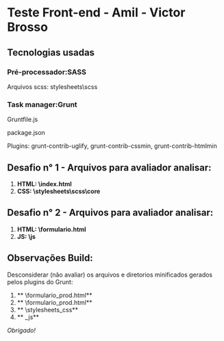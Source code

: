# Teste Front-end - Amil - Victor Brosso

## Tecnologias usadas


### Pré-processador:SASS
Arquivos scss: stylesheets\scss


### Task manager:Grunt
Gruntfile.js

package.json

Plugins: grunt-contrib-uglify, grunt-contrib-cssmin, grunt-contrib-htmlmin


## Desafio n° 1 - Arquivos para avaliador analisar:
1. **HTML: \index.html**
2. **CSS: \stylesheets\scss\core**


## Desafio n° 2 - Arquivos para avaliador analisar:
1. **HTML: \formulario.html**
2. **JS: \js**

## Observações Build:
Desconsiderar (não avaliar) os arquivos e diretorios minificados gerados pelos plugins do Grunt:

1. ** \formulario_prod.html**
2. ** \formulario_prod.html**
3. ** \stylesheets\_css**
3. ** \_js**

*Obrigado!*
